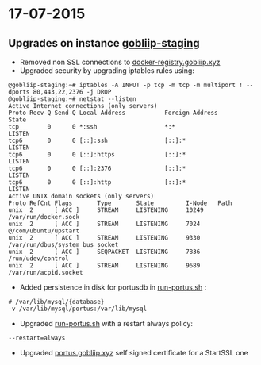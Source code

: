 17-07-2015
=========

## Upgrades on instance [gobliip-staging]

- Removed non SSL connections to [docker-registry.gobliip.xyz]
- Upgraded security by upgrading iptables rules using:
```
@gobliip-staging:~# iptables -A INPUT -p tcp -m tcp -m multiport ! --dports 80,443,22,2376 -j DROP
@gobliip-staging:~# netstat --listen
Active Internet connections (only servers)
Proto Recv-Q Send-Q Local Address           Foreign Address         State
tcp        0      0 *:ssh                   *:*                     LISTEN
tcp6       0      0 [::]:ssh                [::]:*                  LISTEN
tcp6       0      0 [::]:https              [::]:*                  LISTEN
tcp6       0      0 [::]:2376               [::]:*                  LISTEN
tcp6       0      0 [::]:http               [::]:*                  LISTEN
Active UNIX domain sockets (only servers)
Proto RefCnt Flags       Type       State         I-Node   Path
unix  2      [ ACC ]     STREAM     LISTENING     10249    /var/run/docker.sock
unix  2      [ ACC ]     STREAM     LISTENING     7024     @/com/ubuntu/upstart
unix  2      [ ACC ]     STREAM     LISTENING     9330     /var/run/dbus/system_bus_socket
unix  2      [ ACC ]     SEQPACKET  LISTENING     7836     /run/udev/control
unix  2      [ ACC ]     STREAM     LISTENING     9689     /var/run/acpid.socket
```
- Added persistence in disk for portusdb in [run-portus.sh] :
```
# /var/lib/mysql/{database}
-v /var/lib/mysql/portus:/var/lib/mysql
```
- Upgraded [run-portus.sh] with a restart always policy:
```
--restart=always
```
- Upgraded [portus.gobliip.xyz] self signed certificate for a StartSSL one


[gobliip-staging]: https://cloud.digitalocean.com/droplets/6164913
[run-registry.sh]: https://gist.github.com/lsamayoa/f1f0aa760d634aeef7a8
[run-nginx.sh]: https://gist.github.com/lsamayoa/394bf862ee94e7b21fb6
[run-portus.sh]: https://gist.github.com/lsamayoa/1d122b88601c1b903e88
[portus.gobliip.xyz]: https://portus.gobliip.xyz
[docker-registry.gobliip.xyz]: https://docker-registry.gobliip.xyz
